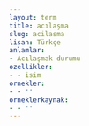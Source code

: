 ```yaml
---
layout: term
title: acılaşma
slug: acilasma
lisan: Türkçe
anlamlar:
- Acılaşmak durumu
ozellikler:
- - isim
ornekler:
- - ''
orneklerkaynak:
- - ''
---
```

